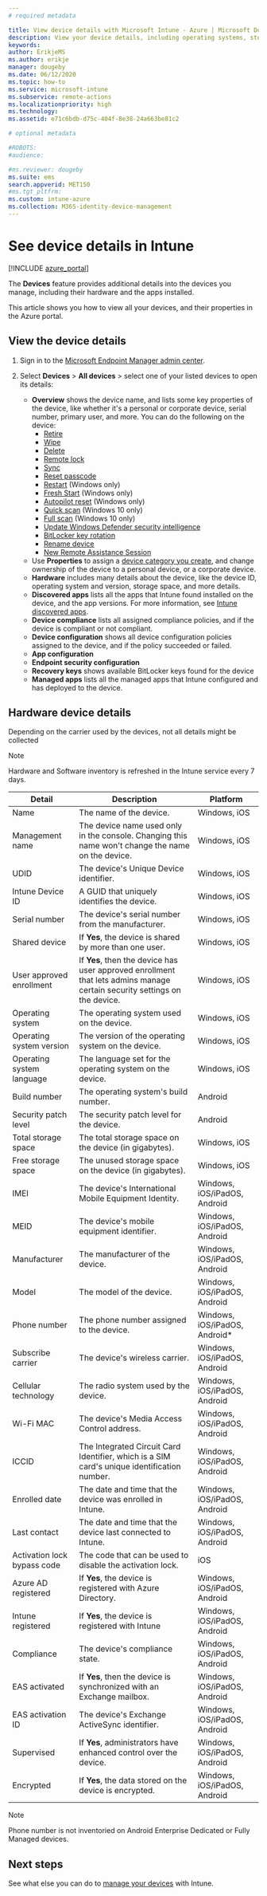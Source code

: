 ```yaml
---
# required metadata

title: View device details with Microsoft Intune - Azure | Microsoft Docs
description: View your device details, including operating systems, storage space, manufacturer, and model. Get a list of installed apps, check compliance policies, and set up TeamViewer with Microsoft Intune in Azure. Similar to viewing inventory of the devices you manage.
keywords:
author: ErikjeMS
ms.author: erikje
manager: dougeby
ms.date: 06/12/2020
ms.topic: how-to
ms.service: microsoft-intune
ms.subservice: remote-actions
ms.localizationpriority: high
ms.technology:
ms.assetid: e71c6bdb-d75c-404f-8e38-24a663be81c2

# optional metadata

#ROBOTS:
#audience:

#ms.reviewer: dougeby
ms.suite: ems
search.appverid: MET150
#ms.tgt_pltfrm:
ms.custom: intune-azure
ms.collection: M365-identity-device-management
---
```


# See device details in Intune

[!INCLUDE [azure_portal](../includes/azure_portal.md)]

The **Devices** feature provides additional details into the devices you manage, including their hardware and the apps installed.

This article shows you how to view all your devices, and their properties in the Azure portal.

## View the device details

1. Sign in to the [Microsoft Endpoint Manager admin center](https://go.microsoft.com/fwlink/?linkid=2109431).
3. Select **Devices** > **All devices** > select one of your listed devices to open its details:

   - **Overview** shows the device name, and lists some key properties of the device, like whether it's a personal or corporate device, serial number, primary user, and more. You can do the following on the device:
      - [Retire](devices-wipe.md#retire)
      - [Wipe](devices-wipe.md#wipe)
      - [Delete](devices-wipe.md#delete-devices-from-the-intune-portal)
      - [Remote lock](device-remote-lock.md)
      - [Sync](device-sync.md)
      - [Reset passcode](device-passcode-reset.md)
      - [Restart](device-restart.md) (Windows only)
      - [Fresh Start](device-fresh-start.md) (Windows only)
      - [Autopilot reset](/windows/deployment/windows-autopilot/windows-autopilot-reset#reset-devices-with-remote-windows-autopilot-reset) (Windows only)
      - [Quick scan](../configuration/device-restrictions-windows-10.md) (Windows 10 only)
      - [Full scan](../configuration/device-restrictions-windows-10.md) (Windows 10 only)
      - [Update Windows Defender security intelligence](https://docs.microsoft.com/windows/security/threat-protection/microsoft-defender-antivirus/manage-protection-updates-microsoft-defender-antivirus)
      - [BitLocker key rotation](https://docs.microsoft.com/mem/intune/protect/encrypt-devices#to-rotate-the-bitlocker-recovery-key)
      - [Rename device](device-rename.md)
      - [New Remote Assistance Session](https://docs.microsoft.com/mem/intune/remote-actions/teamviewer-support)
   - Use **Properties** to assign a [device category you create](../enrollment/device-group-mapping.md), and change ownership of the device to a personal device, or a corporate device.
   - **Hardware** includes many details about the device, like the device ID, operating system and version, storage space, and more details.
   - **Discovered apps** lists all the apps that Intune found installed on the device, and the app versions. For more information, see [Intune discovered apps](../apps/app-discovered-apps.md).
   - **Device compliance** lists all assigned compliance policies, and if the device is compliant or not compliant.
   - **Device configuration** shows all device configuration policies assigned to the device, and if the policy succeeded or failed.
   - **App configuration** 
   - **Endpoint security configuration**
   - **Recovery keys** shows available BitLocker keys found for the device
   - **Managed apps** lists all the managed apps that Intune configured and has deployed to the device. 

## Hardware device details
Depending on the carrier used by the devices, not all details might be collected

> [!Note]  
> Hardware and Software inventory is refreshed in the Intune service every 7 days.

|Detail|Description|Platform| 
|--------------|----------------------|----|  
|Name|The name of the device.|Windows, iOS|
|Management name|The device name used only in the console. Changing this name won't change the name on the device.|Windows, iOS|
|UDID|The device's Unique Device identifier.|Windows, iOS|
|Intune Device ID|A GUID that uniquely identifies the device.|Windows, iOS|
|Serial number|The device's serial number from the manufacturer.|Windows, iOS|
|Shared device|If **Yes**, the device is shared by more than one user.|Windows, iOS|
|User approved enrollment|If **Yes**, then the device has user approved enrollment that lets admins manage certain security settings on the device.|Windows, iOS|
|Operating system|The operating system used on the device.|Windows, iOS|
|Operating system version|The version of the operating system on the device.|Windows, iOS|
|Operating system language|The language set for the operating system on the device.|Windows, iOS|
|Build number|The operating system's build number.|Android|
|Security patch level|The security patch level for the device.|Android|
|Total storage space|The total storage space on the device (in gigabytes).|Windows, iOS|
|Free storage space|The unused storage space on the device (in gigabytes).|Windows, iOS|
|IMEI|The device's International Mobile Equipment Identity.|Windows, iOS/iPadOS, Android|
|MEID|The device's mobile equipment identifier.|Windows, iOS/iPadOS, Android|
|Manufacturer|The manufacturer of the device.|Windows, iOS/iPadOS, Android|
|Model|The model of the device.|Windows, iOS/iPadOS, Android|
|Phone number|The phone number assigned to the device.|Windows, iOS/iPadOS, Android*|
|Subscribe carrier|The device's wireless carrier.|Windows, iOS/iPadOS, Android|
|Cellular technology|The radio system used by the device.|Windows, iOS/iPadOS, Android|
|Wi-Fi MAC|The device's Media Access Control address.|Windows, iOS/iPadOS, Android|
|ICCID|The Integrated Circuit Card Identifier, which is a SIM card's unique identification number.|Windows, iOS/iPadOS, Android|
|Enrolled date|The date and time that the device was enrolled in Intune.|Windows, iOS/iPadOS, Android|
|Last contact|The date and time that the device last connected to Intune.|Windows, iOS/iPadOS, Android|
|Activation lock bypass code|The code that can be used to disable the activation lock.|iOS|
|Azure AD registered|If **Yes**, the device is registered with Azure Directory.|Windows, iOS/iPadOS, Android|
|Intune registered|If **Yes**, the device is registered with Intune|Windows, iOS/iPadOS, Android|
|Compliance|The device's compliance state.|Windows, iOS/iPadOS, Android|
|EAS activated|If **Yes**, then the device is synchronized with an Exchange mailbox.|Windows, iOS/iPadOS, Android|
|EAS activation ID|The device's Exchange ActiveSync identifier.|Windows, iOS/iPadOS, Android|
|Supervised|If **Yes**, administrators have enhanced control over the device.|Windows, iOS/iPadOS, Android|
|Encrypted|If **Yes**, the data stored on the device is encrypted.|Windows, iOS/iPadOS, Android|

> [!Note]  
> Phone number is not inventoried on Android Enterprise Dedicated or Fully Managed devices.

## Next steps
See what else you can do to [manage your devices](device-management.md) with Intune.
